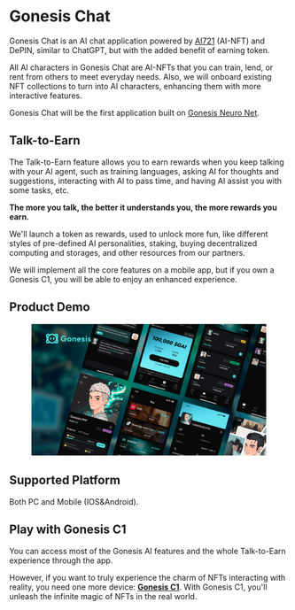 # Gonesis Chat

Gonesis Chat is an AI chat application powered by [AI721](../de-ai-agent/ai721.md) (AI-NFT) and DePIN, similar to ChatGPT, but with the added benefit of earning token.

All AI characters in Gonesis Chat are AI-NFTs that you can train, lend, or rent from others to meet everyday needs. Also, we will onboard existing NFT collections to turn into AI characters, enhancing them with more interactive features.

Gonesis Chat will be the first application built on [Gonesis Neuro Net](../gonesis-neuro-net/).

## Talk-to-Earn

The Talk-to-Earn feature allows you to earn rewards when you keep talking with your AI agent, such as training languages, asking AI for thoughts and suggestions, interacting with AI to pass time, and having AI assist you with some tasks, etc.

**The more you talk, the better it understands you, the more rewards you earn.**

We'll launch a token as rewards, used to unlock more fun, like different styles of pre-defined AI personalities, staking, buying decentralized computing and storages, and other resources from our partners.

We will implement all the core features on a mobile app, but if you own a Gonesis C1, you will be able to enjoy an enhanced experience.

## Product Demo

<figure><img src="../.gitbook/assets/20240530-164710.png" alt=""><figcaption></figcaption></figure>

## Supported Platform

Both PC and Mobile (IOS\&Android).

## Play with Gonesis C1

You can access most of the Gonesis AI features and the whole Talk-to-Earn experience through the app.&#x20;

However, if you want to truly experience the charm of NFTs interacting with reality, you need one more device: [**Gonesis C1**](gonesis-c1.md). With Gonesis C1, you'll unleash the infinite magic of NFTs in the real world.

